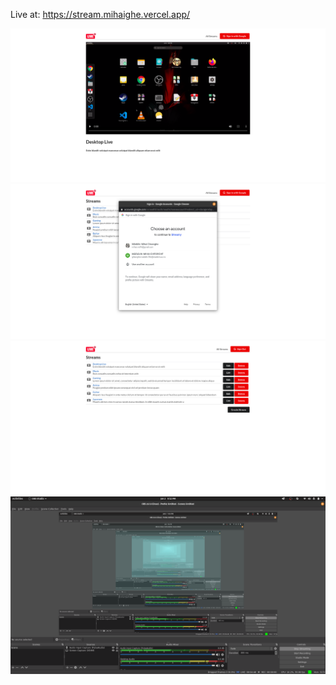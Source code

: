 Live at: https://stream.mihaighe.vercel.app/

![Alt text](/content/Screen1.png?raw=true "Screen1")
![Alt text](/content/Screen2.png?raw=true "Screen2")
![Alt text](/content/Screen3.png?raw=true "Screen3")
![Alt text](/content/Screen4.png?raw=true "Screen4")
